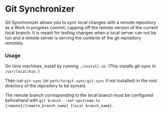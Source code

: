 Git Synchronizer
================


Git Synchronizer allows you to sync local changes with a remote repository
as a Work in progress commit, capping off the remote version of the current 
local branch. It is meant for testing changes when a local server can not be
run and a remote server is serving the contents of the git repository 
remotely.


### Usage

On Unix machines, install by running `./install.sh`. (This installs git-sync in
`/usr/local/bin`. )

Then run `git-sync` (or `path/to/git-sync/git-sync` if not installed) in the root 
directory of the repository to be synced.

The remote branch corresponding to the local branch must be configured beforehand
with 
`git branch --set-upstream-to {remote}/{remote_branch_name} {local_branch_name}`.